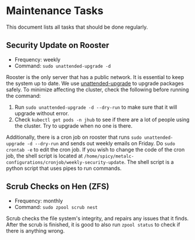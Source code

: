 # Maintenance Tasks

This document lists all tasks that should be done regularly.

## Security Update on Rooster

* Frequency: weekly
* Command: `sudo unattended-upgrade -d`

Rooster is the only server that has a public network. It is essential to keep the system up to date. We use [unattended-upgrade](https://github.com/mvo5/unattended-upgrades) to upgrade packages safely. To minimize affecting the cluster, check the following before running the command:

1. Run `sudo unattended-upgrade -d --dry-run` to make sure that it will upgrade without error.
2. Check `kubectl get pods -n jhub` to see if there are a lot of people using the cluster. Try to upgrade when no one is there.

Additionally, there is a cron job on rooster that runs `sudo unattended-upgrade -d --dry-run` and sends out weekly emails on Friday. Do `sudo crontab -e` to edit the cron job. If you wish to change the code of the cron job, the shell script is located at `/home/spicy/metalc-configurations/cronjob/weekly-security-update`. The shell script is a python script that uses pipes to run commands.

## Scrub Checks on Hen (ZFS)

* Frequency: monthly
* Command: `sudo zpool scrub nest`

Scrub checks the file system's integrity, and repairs any issues that it finds. After the scrub is finished, it is good to also run `zpool status` to check if there is anything wrong.

